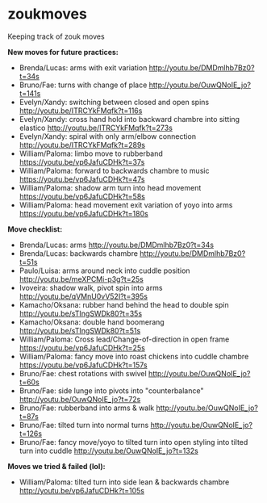 # zoukmoves
Keeping track of zouk moves

**New moves for future practices:**
- Brenda/Lucas: arms with exit variation http://youtu.be/DMDmlhb7Bz0?t=34s 
- Bruno/Fae: turns with change of place http://youtu.be/OuwQNoIE_jo?t=141s
- Evelyn/Xandy: switching between closed and open spins http://youtu.be/ITRCYkFMqfk?t=116s
- Evelyn/Xandy: cross hand hold into backward chambre into sitting elastico http://youtu.be/ITRCYkFMqfk?t=273s
- Evelyn/Xandy: spiral with only arm/elbow connection http://youtu.be/ITRCYkFMqfk?t=289s
- William/Paloma: limbo move to rubberband https://youtu.be/vp6JafuCDHk?t=37s
- William/Paloma: forward to backwards chambre to music https://youtu.be/vp6JafuCDHk?t=47s
- William/Paloma: shadow arm turn into head movement https://youtu.be/vp6JafuCDHk?t=58s
- William/Paloma: head movement exit variation of yoyo into arms https://youtu.be/vp6JafuCDHk?t=180s

**Move checklist:**
- Brenda/Lucas: arms http://youtu.be/DMDmlhb7Bz0?t=34s
- Brenda/Lucas: backwards chambre http://youtu.be/DMDmlhb7Bz0?t=51s
- Paulo/Luisa: arms around neck into cuddle position http://youtu.be/meXPCMi-p3g?t=25s
- Ivoveira: shadow walk, pivot spin into arms http://youtu.be/qVMnU0vV52I?t=395s
- Kamacho/Oksana: rubber hand behind the head to double spin http://youtu.be/sTIngSWDk80?t=35s
- Kamacho/Oksana: double hand boomerang http://youtu.be/sTIngSWDk80?t=51s
- William/Paloma: Cross lead/Change-of-direction in open frame https://youtu.be/vp6JafuCDHk?t=25s
- William/Paloma: fancy move into roast chickens into cuddle chambre https://youtu.be/vp6JafuCDHk?t=157s
- Bruno/Fae: chest rotations with swivel http://youtu.be/OuwQNoIE_jo?t=60s
- Bruno/Fae: side lunge into pivots into "counterbalance" http://youtu.be/OuwQNoIE_jo?t=72s
- Bruno/Fae: rubberband into arms & walk http://youtu.be/OuwQNoIE_jo?t=87s
- Bruno/Fae: tilted turn into normal turns http://youtu.be/OuwQNoIE_jo?t=126s
- Bruno/Fae: fancy move/yoyo to tilted turn into open styling into tilted turn into cuddle http://youtu.be/OuwQNoIE_jo?t=132s

**Moves we tried & failed (lol):**
- William/Paloma: tilted turn into side lean & backwards chambre http://youtu.be/vp6JafuCDHk?t=105s

